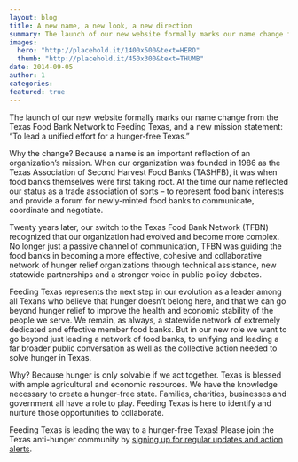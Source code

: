 ```yaml
---
layout: blog
title: A new name, a new look, a new direction
summary: The launch of our new website formally marks our name change from the Texas Food Bank Network to Feeding Texas. 
images:
  hero: "http://placehold.it/1400x500&text=HERO"
  thumb: "http://placehold.it/450x300&text=THUMB"
date: 2014-09-05
author: 1
categories: 
featured: true
---
```


The launch of our new website formally marks our name change from the Texas Food Bank Network to Feeding Texas, and a new mission statement: “To lead a unified effort for a hunger-free Texas.”

Why the change? Because a name is an important reflection of an organization’s mission. When our organization was founded in 1986 as the Texas Association of Second Harvest Food Banks (TASHFB), it was when food banks themselves were first taking root.  At the time our name reflected our status as a trade association of sorts – to represent food bank interests and provide a forum for newly-minted food banks to communicate, coordinate and negotiate. 

Twenty years later, our switch to the Texas Food Bank Network (TFBN) recognized that our organization had evolved and become more complex. No longer just a passive channel of communication, TFBN was guiding the food banks in becoming a more effective, cohesive and collaborative network of hunger relief organizations through technical assistance, new statewide partnerships and a stronger voice in public policy debates. 

Feeding Texas represents the next step in our evolution as a leader among all Texans who believe that hunger doesn’t belong here, and that we can go beyond hunger relief to improve the health and economic stability of the people we serve. We remain, as always, a statewide network of extremely dedicated and effective member food banks. But in our new role we want to go beyond just leading a network of food banks, to unifying and leading a far broader public conversation as well as the collective action needed to solve hunger in Texas.

Why? Because hunger is only solvable if we act together. Texas is blessed with ample agricultural and economic resources. We have the knowledge necessary to create a hunger-free state. Families, charities, businesses and government all have a role to play. Feeding Texas is here to identify and nurture those opportunities to collaborate. 

Feeding Texas is leading the way to a hunger-free Texas!  Please join the Texas anti-hunger community by [signing up for regular updates and action alerts](/news/sign-up.html).
